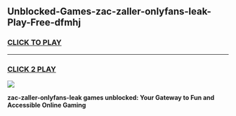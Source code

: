 
## Unblocked-Games-zac-zaller-onlyfans-leak-Play-Free-dfmhj
<h3>
<a href="https://premium76.site?title=zac-zaller-onlyfans-leak&ref=21A">CLICK TO PLAY</a></h3>
<hr>

<h3>
<a href="https://premium76.site?title=zac-zaller-onlyfans-leak&ref=21A">CLICK 2 PLAY</a>
  
</h3>

<a href="https://premium76.site?title=zac-zaller-onlyfans-leak&ref=21A"><img src="https://clearcache.store/games.png"></a>


**zac-zaller-onlyfans-leak games unblocked: Your Gateway to Fun and Accessible Online Gaming**
